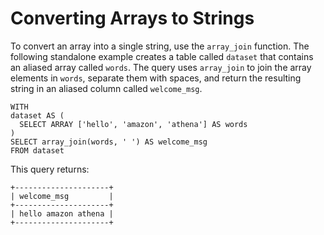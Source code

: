 # Converting Arrays to Strings<a name="converting-arrays-to-strings"></a>

To convert an array into a single string, use the `array_join` function\. The following standalone example creates a table called `dataset` that contains an aliased array called `words`\. The query uses `array_join` to join the array elements in `words`, separate them with spaces, and return the resulting string in an aliased column called `welcome_msg`\.

```
WITH
dataset AS (
  SELECT ARRAY ['hello', 'amazon', 'athena'] AS words
)
SELECT array_join(words, ' ') AS welcome_msg
FROM dataset
```

This query returns:

```
+---------------------+
| welcome_msg         |
+---------------------+
| hello amazon athena |
+---------------------+
```